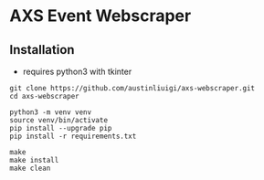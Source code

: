 # AXS Event Webscraper

## Installation

- requires python3 with tkinter

```
git clone https://github.com/austinliuigi/axs-webscraper.git
cd axs-webscraper

python3 -m venv venv
source venv/bin/activate
pip install --upgrade pip
pip install -r requirements.txt

make
make install
make clean
```
